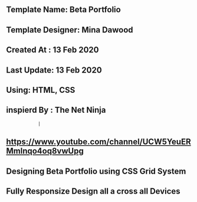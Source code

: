 ## Template Name: Beta Portfolio
## Template Designer: Mina Dawood
## Created At : 13 Feb 2020
## Last Update: 13 Feb 2020
## Using: HTML, CSS
## inspierd By : The Net Ninja
                |
## https://www.youtube.com/channel/UCW5YeuERMmlnqo4oq8vwUpg

## Designing Beta Portfolio using CSS Grid System
## Fully Responsize Design all a cross all Devices

